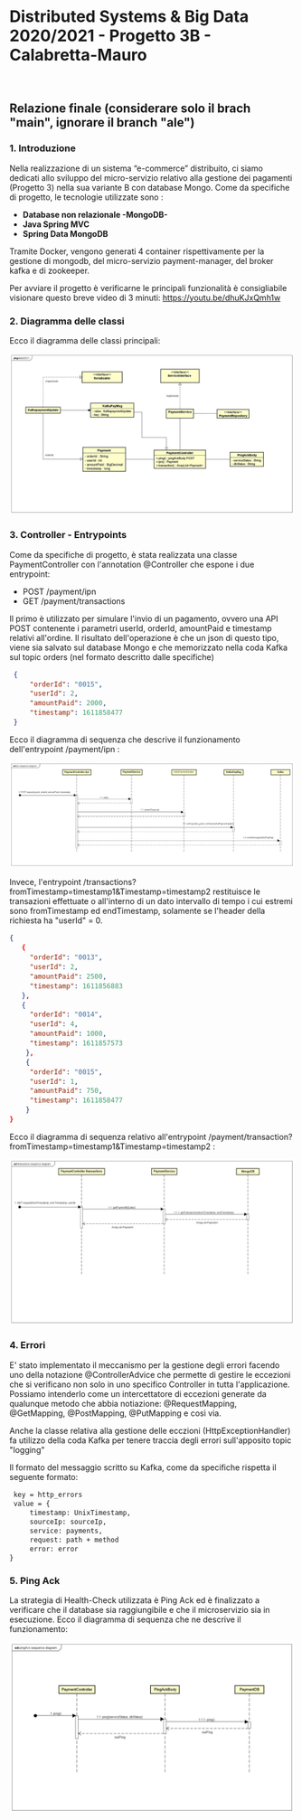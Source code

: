 # Distributed Systems & Big Data 2020/2021 - Progetto 3B - Calabretta-Mauro
<br />

## Relazione finale          (considerare solo il brach "main", ignorare il branch "ale")

### 1. Introduzione
Nella realizzazione di un sistema “e-commerce” distribuito, ci siamo dedicati allo sviluppo del micro-servizio relativo alla gestione dei pagamenti (Progetto 3) nella sua variante B con database Mongo. 
Come da specifiche di progetto, le tecnologie utilizzate sono : 
- **Database non relazionale -MongoDB-** 
- **Java Spring MVC**
- **Spring Data MongoDB**

Tramite Docker, vengono generati 4 container rispettivamente per la gestione di mongodb, del micro-servizio payment-manager, del broker kafka e di zookeeper.

Per avviare il progetto è verificarne le principali funzionalità è consigliabile visionare questo breve video di 3 minuti:   https://youtu.be/dhuKJxQmh1w

### 2. Diagramma delle classi

Ecco il diagramma delle classi principali:

![ClassDiagram](img/Class_Diagram.jpg)


### 3. Controller - Entrypoints

Come da specifiche di progetto, è stata realizzata una classe PaymentController con l'annotation @Controller che espone i due entrypoint:

- POST /payment/ipn
- GET /payment/transactions

Il primo è utilizzato per simulare l'invio di un pagamento, ovvero una API POST contenente i parametri userId, orderId, amountPaid e timestamp relativi all'ordine.
Il risultato dell'operazione è che un json di questo tipo, viene sia salvato sul database Mongo e che memorizzato nella coda Kafka sul topic orders (nel formato descritto dalle specifiche)

``` JSON
 {
     "orderId": "0015",
     "userId": 2,
     "amountPaid": 2000,
     "timestamp": 1611858477
 }
```

Ecco il diagramma di sequenza che descrive il funzionamento dell'entrypoint /payment/ipn  :

![ipn](img/ipn_seq_diagram.jpg)

Invece, l'entrypoint /transactions?fromTimestamp=timestamp1&Timestamp=timestamp2 restituisce le transazioni effettuate o all'interno di un dato intervallo di tempo i cui estremi sono fromTimestamp ed endTimestamp, solamente se l'header della richiesta ha "userId" = 0.

``` JSON
{
   {
     "orderId": "0013",
     "userId": 2,
     "amountPaid": 2500,
     "timestamp": 1611856883
   },
   {
     "orderId": "0014",
     "userId": 4,
     "amountPaid": 1000,
     "timestamp": 1611857573
    },
    {
     "orderId": "0015",
     "userId": 1,
     "amountPaid": 750,
     "timestamp": 1611858477
    }
}
```

Ecco il diagramma di sequenza relativo all'entrypoint /payment/transaction?fromTimestamp=timestamp1&Timestamp=timestamp2   :

![transactions](img/Transaction_seq_diagram.jpg)


### 4. Errori

E' stato implementato il meccanismo per la gestione degli errori facendo uno della notazione @ControllerAdvice che permette di gestire le eccezioni che si verificano non solo in uno specifico Controller in tutta l'applicazione.
Possiamo intenderlo come un intercettatore di eccezioni generate da qualunque metodo che abbia notiazione:  @RequestMapping, @GetMapping, @PostMapping, @PutMapping e così via.

Anche la classe relativa alla gestione delle ecczioni (HttpExceptionHandler) fa utilizzo della coda Kafka per tenere traccia degli errori sull'apposito topic "logging"

Il formato del messaggio scritto su Kafka, come da specifiche rispetta il seguente formato:

```
 key = http_errors
 value = {
     timestamp: UnixTimestamp,
     sourceIp: sourceIp,
     service: payments,
     request: path + method
     error: error
}
```


### 5. Ping Ack

La strategia di Health-Check utilizzata è Ping Ack ed è finalizzato a verificare che il database sia raggiungibile e che il microservizio sia in esecuzione.
Ecco il diagramma di sequenza che ne descrive il funzionamento:

![PingAck](img/PingAck_seq_diagram.jpg)

